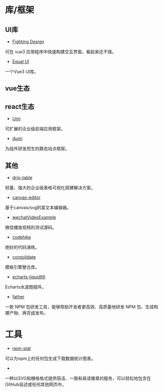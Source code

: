 # 库/框架

## UI库

- [Fighting Design](https://github.com/FightingDesign/fighting-design)

可在 vue3 应用程序中快速构建交互界面，看起来还不错。

- [Equal UI](https://github.com/Equal-UI/Equal)

一个Vue3 UI库。

## vue生态

## react生态

- [Umi](https://umijs.org/)

可扩展的企业级前端应用框架。

- [dumi](https://next.d.umijs.org/)

为组件研发而生的静态站点框架。

## 其他

- [drip-table](https://github.com/JDFED/drip-table)

轻量、强大的企业级表格可视化搭建解决方案。

- [canvas-editor](https://github.com/Hufe921/canvas-editor)

基于canvas/svg的富文本编辑器。

- [wechatVideoExample](https://github.com/fomenyesu/wechatVideoExample)

微信播放视频的测试源码。

- [codehike](https://github.com/code-hike/codehike)

绝妙的代码演练。

- [consolidate](https://github.com/tj/consolidate.js)

模板引擎整合库。

- [echarts-liquidfill](https://github.com/ecomfe/echarts-liquidfill)

Echarts水波图插件。

- [father](https://github.com/umijs/father)

一款 NPM 包研发工具，能够帮助开发者更高效、高质量地研发 NPM 包、生成构建产物、再完成发布。

# 工具

- [npm-stat](https://npm-stat.com/)

可以为npm上的任何包生成下载数据统计图表。

- [](https://shields.io/)

一种以SVG和栅格格式提供简洁、一致和易读徽章的服务，可以轻松地包含在GitHub自述或任何其他网页中。
